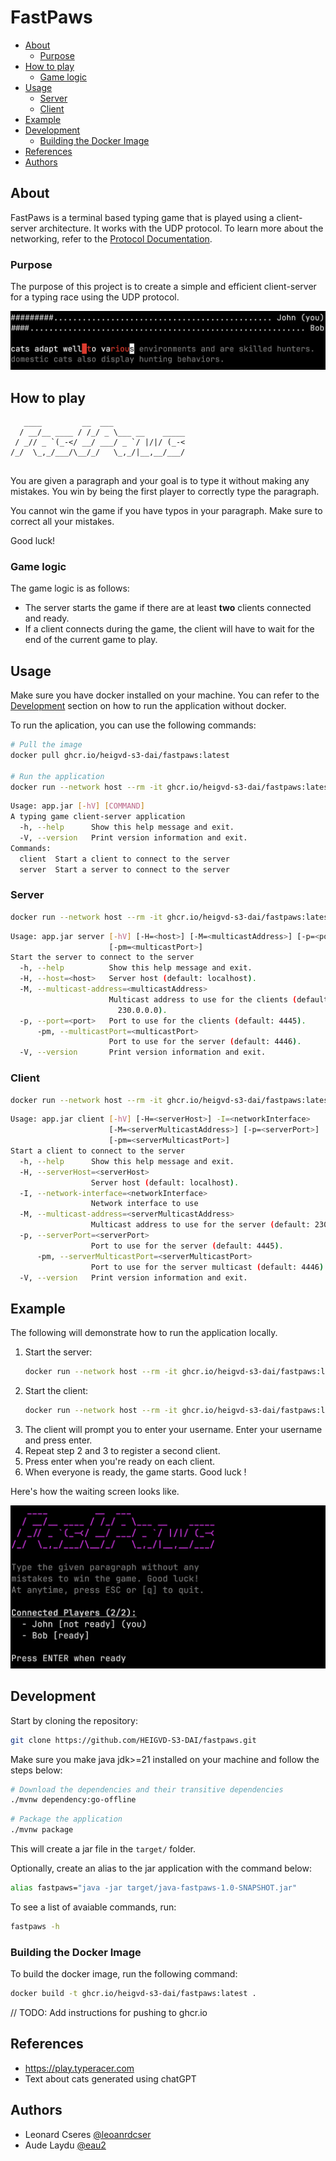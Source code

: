 # FastPaws


- [About](#about)
  - [Purpose](#purpose)
- [How to play](#how-to-play)
  - [Game logic](#game-logic)
- [Usage](#usage)
  - [Server](#server)
  - [Client](#client)
- [Example](#example)
- [Development](#development)
  - [Building the Docker Image](#building-the-docker-image)
- [References](#references)
- [Authors](#authors)


## About

FastPaws is a terminal based typing game that is played using a client-server architecture. It works with the UDP protocol. To learn more about the networking, refer to the [Protocol Documentation](docs/protocol.md).

### Purpose

The purpose of this project is to create a simple and efficient client-server for a typing race using the UDP protocol.

![Game Screenshot](docs/game.png)

## How to play

```
   ____         __  ___                
  / __/__ ____ / /_/ _ \___ __    _____
 / _// _ `(_-</ __/ ___/ _ `/ |/|/ (_-<
/_/  \_,_/___/\__/_/   \_,_/|__,__/___/
                                       
```

You are given a paragraph and your goal is to type it without making any mistakes.
You win by being the first player to correctly type the paragraph.

You cannot win the game if you have typos in your paragraph. Make sure to correct all your mistakes.

Good luck!

### Game logic

The game logic is as follows:

- The server starts the game if there are at least **two** clients connected and ready.
- If a client connects during the game, the client will have to wait for the end of the current game to play.

## Usage

Make sure you have docker installed on your machine. You can refer to the [Development](#development) section on how to run the application without docker.

To run the aplication, you can use the following commands:

```bash
# Pull the image
docker pull ghcr.io/heigvd-s3-dai/fastpaws:latest

# Run the application
docker run --network host --rm -it ghcr.io/heigvd-s3-dai/fastpaws:latest -h
```

```bash
Usage: app.jar [-hV] [COMMAND]
A typing game client-server application
  -h, --help      Show this help message and exit.
  -V, --version   Print version information and exit.
Commands:
  client  Start a client to connect to the server
  server  Start a server to connect to the server
```

### Server

```bash
docker run --network host --rm -it ghcr.io/heigvd-s3-dai/fastpaws:latest server -h
```

```bash
Usage: app.jar server [-hV] [-H=<host>] [-M=<multicastAddress>] [-p=<port>]
                      [-pm=<multicastPort>]
Start the server to connect to the server
  -h, --help          Show this help message and exit.
  -H, --host=<host>   Server host (default: localhost).
  -M, --multicast-address=<multicastAddress>
                      Multicast address to use for the clients (default:
                        230.0.0.0).
  -p, --port=<port>   Port to use for the clients (default: 4445).
      -pm, --multicastPort=<multicastPort>
                      Port to use for the server (default: 4446).
  -V, --version       Print version information and exit.
```

### Client

```bash
docker run --network host --rm -it ghcr.io/heigvd-s3-dai/fastpaws:latest client -h
```
```bash
Usage: app.jar client [-hV] [-H=<serverHost>] -I=<networkInterface>
                      [-M=<serverMulticastAddress>] [-p=<serverPort>]
                      [-pm=<serverMulticastPort>]
Start a client to connect to the server
  -h, --help      Show this help message and exit.
  -H, --serverHost=<serverHost>
                  Server host (default: localhost).
  -I, --network-interface=<networkInterface>
                  Network interface to use
  -M, --multicast-address=<serverMulticastAddress>
                  Multicast address to use for the server (default: 230.0.0.0).
  -p, --serverPort=<serverPort>
                  Port to use for the server (default: 4445).
      -pm, --serverMulticastPort=<serverMulticastPort>
                  Port to use for the server multicast (default: 4446).
  -V, --version   Print version information and exit.
```

## Example

The following will demonstrate how to run the application locally.

1. Start the server:
   ```bash
   docker run --network host --rm -it ghcr.io/heigvd-s3-dai/fastpaws:latest server
   ```
2. Start the client:
   ```bash
   docker run --network host --rm -it ghcr.io/heigvd-s3-dai/fastpaws:latest client -I eth0
   ```
3. The client will prompt you to enter your username. Enter your username and press enter.
4. Repeat step 2 and 3 to register a second client.
5. Press enter when you're ready on each client.
6. When everyone is ready, the game starts. Good luck !

Here's how the waiting screen looks like.

![Lobby Screenshot](docs/lobby.png)

## Development

Start by cloning the repository:

```bash
git clone https://github.com/HEIGVD-S3-DAI/fastpaws.git
```

Make sure you make java jdk>=21 installed on your machine and follow the steps below:

```bash
# Download the dependencies and their transitive dependencies
./mvnw dependency:go-offline
```

```bash
# Package the application
./mvnw package
```

This will create a jar file in the `target/` folder.

Optionally, create an alias to the jar application with the command below:

```bash
alias fastpaws="java -jar target/java-fastpaws-1.0-SNAPSHOT.jar"
```

To see a list of avaiable commands, run:

```bash
fastpaws -h
```

### Building the Docker Image

To build the docker image, run the following command:

```bash
docker build -t ghcr.io/heigvd-s3-dai/fastpaws:latest .
```

// TODO: Add instructions for pushing to ghcr.io

## References

- https://play.typeracer.com
- Text about cats generated using chatGPT

## Authors

- Leonard Cseres [@leoanrdcser](https://github.com/leonardcser)
- Aude Laydu [@eau2](https://github.com/eau2)
